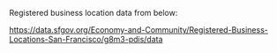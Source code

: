 Registered business location data from below:

https://data.sfgov.org/Economy-and-Community/Registered-Business-Locations-San-Francisco/g8m3-pdis/data
